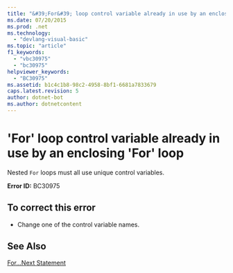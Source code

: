 ```yaml
---
title: "&#39;For&#39; loop control variable already in use by an enclosing &#39;For&#39; loop"
ms.date: 07/20/2015
ms.prod: .net
ms.technology: 
  - "devlang-visual-basic"
ms.topic: "article"
f1_keywords: 
  - "vbc30975"
  - "bc30975"
helpviewer_keywords: 
  - "BC30975"
ms.assetid: b1c4c1b8-98c2-4958-8bf1-6681a7833679
caps.latest.revision: 5
author: dotnet-bot
ms.author: dotnetcontent
---
```

# &#39;For&#39; loop control variable already in use by an enclosing &#39;For&#39; loop
Nested `For` loops must all use unique control variables.  
  
 **Error ID:** BC30975  
  
## To correct this error  
  
-   Change one of the control variable names.  
  
## See Also  
 [For...Next Statement](../../visual-basic/language-reference/statements/for-next-statement.md)
